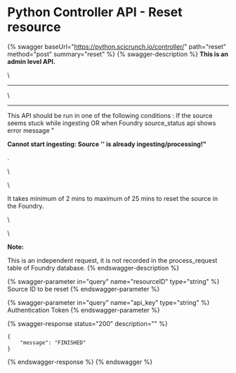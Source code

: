 # Python Controller API - Reset resource

{% swagger baseUrl="https://python.scicrunch.io/controller/" path="reset" method="post" summary="reset" %}
{% swagger-description %}
**This is an admin level API.**

 

\


****

\


****

This API should be run in one of the following conditions : If the source seems stuck while ingesting OR when Foundry source_status api shows error message "

**Cannot start ingesting: Source '<source name>' is already ingesting/processing!"**

. 

\




\


It takes minimum of 2 mins to maximum of 25 mins to reset the source in the Foundry. 

\




\




**Note:**

 This is an independent request, it is not recorded in the process_request table of Foundry database.
{% endswagger-description %}

{% swagger-parameter in="query" name="resourceID" type="string" %}
Source ID to be reset
{% endswagger-parameter %}

{% swagger-parameter in="query" name="api_key" type="string" %}
Authentication Token
{% endswagger-parameter %}

{% swagger-response status="200" description="" %}
```
{
    "message": "FINISHED"
}
```
{% endswagger-response %}
{% endswagger %}

